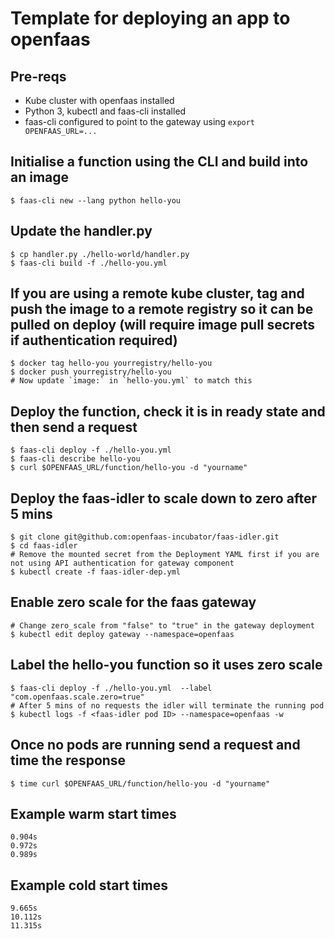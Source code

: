 # Template for deploying an app to openfaas

## Pre-reqs
* Kube cluster with openfaas installed
* Python 3, kubectl and faas-cli installed
* faas-cli configured to point to the gateway using `export OPENFAAS_URL=...`

## Initialise a function using the CLI and build into an image
```
$ faas-cli new --lang python hello-you
```

## Update the handler.py
```
$ cp handler.py ./hello-world/handler.py
$ faas-cli build -f ./hello-you.yml
```

## If you are using a remote kube cluster, tag and push the image to a remote registry so it can be pulled on deploy (will require image pull secrets if authentication required)
```
$ docker tag hello-you yourregistry/hello-you
$ docker push yourregistry/hello-you
# Now update `image:` in `hello-you.yml` to match this
```

## Deploy the function, check it is in ready state and then send a request
```
$ faas-cli deploy -f ./hello-you.yml
$ faas-cli describe hello-you
$ curl $OPENFAAS_URL/function/hello-you -d "yourname"
```

## Deploy the faas-idler to scale down to zero after 5 mins
```
$ git clone git@github.com:openfaas-incubator/faas-idler.git
$ cd faas-idler
# Remove the mounted secret from the Deployment YAML first if you are not using API authentication for gateway component
$ kubectl create -f faas-idler-dep.yml
```

## Enable zero scale for the faas gateway
```
# Change zero_scale from "false" to "true" in the gateway deployment
$ kubectl edit deploy gateway --namespace=openfaas
```

## Label the hello-you function so it uses zero scale
```
$ faas-cli deploy -f ./hello-you.yml  --label "com.openfaas.scale.zero=true"
# After 5 mins of no requests the idler will terminate the running pod
$ kubectl logs -f <faas-idler pod ID> --namespace=openfaas -w
```
## Once no pods are running send a request and time the response
```
$ time curl $OPENFAAS_URL/function/hello-you -d "yourname"
```
## Example warm start times
```
0.904s
0.972s
0.989s
```
## Example cold start times
```
9.665s
10.112s
11.315s
```
